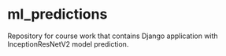 # ml_predictions

Repository for course work that contains Django application with InceptionResNetV2 model prediction.
